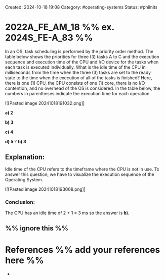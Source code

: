 Created: 2024-10-18 19:08
Category: #operating-systems
Status: #philnits


# 2022A_FE_AM_18 %% ex. 2024S_FE-A_83 %%

In an OS, task scheduling is performed by the priority order method. The table below shows the priorities for three (3) tasks A to C and the execution sequence and execution time of the CPU and I/O device for the tasks when each task is executed individually. What is the idle time of the CPU in milliseconds from the time when the three (3) tasks are set to the ready state to the time when the execution of all of the tasks is finished? Here, there is one (1) CPU, the CPU consists of one (1) core, there is no I/O contention, and no overhead of the OS is considered. In the table below, the numbers in parentheses indicate the execution time for each operation.

![[Pasted image 20241018191032.png]]

**a) 2**

**b) 3**

**c) 4**

**d) 5**
? 
**b) 3**

## **Explanation:**

Idle time of the CPU refers to the timeframe where the CPU is not in use. To answer this question, we have to visualize the execution sequence of the Operating System.

![[Pasted image 20241018193008.png]]


### **Conclusion:**

The CPU has an idle time of 2 + 1 = 3 ms so the answer is **b)**.





%% ignore this %%
---









# References %% add your references here %%
- 